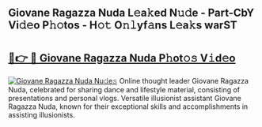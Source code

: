 ## Giovane Ragazza Nuda L𝚎a𝚔ed N𝚞𝚍e - Part-CbY Vi𝚍𝚎o P𝚑𝚘tos - H𝚘𝚝 O𝚗𝚕yf𝚊ns L𝚎a𝚔s warST

# <h2><a href="http://kfbri2.oniu.top/?m=Giovane+Ragazza+Nuda">🔗👉 🔴 Giovane Ragazza Nuda P𝚑ot𝚘𝚜 V𝚒d𝚎o</a></h2>

[![Giovane Ragazza Nuda Nu𝚍e𝚜](https://i.imgur.com/0qMVB7G.gif)](http://kfbri2.oniu.top/?m=Giovane+Ragazza+Nuda)
Online thought leader Giovane Ragazza Nuda, celebrated for sharing dance and lifestyle material, consisting of presentations and personal vlogs. Versatile illusionist assistant Giovane Ragazza Nuda, known for their exceptional skills and accomplishments in assisting illusionists.  
